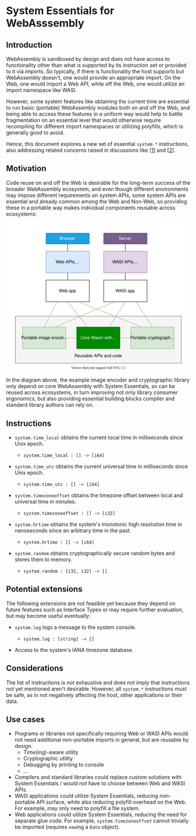 # System Essentials for WebAsssembly

## Introduction

WebAssembly is sandboxed by design and does not have access to functionality other than what is supported by its instruction set or provided to it via imports. So typically, if there is functionality the host supports but WebAssembly doesn't, one would provide an appropriate import. On the Web, one would import a Web API, while off the Web, one would utilize an import namespace like WASI.

However, some system features like obtaining the current time are essential to run basic (portable) WebAssembly modules both on and off the Web, and being able to access these features in a uniform way would help to battle fragmentation on an essential level that would otherwise require recompiling for different import namespaces or utilizing polyfills, which is generally good to avoid.

Hence, this document explores a new set of essential `system.*` instructions, also addressing related concerns raised in discussions like [[1](https://github.com/WebAssembly/WASI/issues/401)] and [[2](https://github.com/WebAssembly/design/issues/1407)].

## Motivation

Code reuse on and off the Web is desirable for the long-term success of the broader WebAssembly ecosystem, and even though different environments may impose different requirements on system APIs, some system APIs are essential and already common among the Web and Non-Web, so providing these in a portable way makes individual components reusable across ecosystems:

<p align="center">
  <img src="./code-reuse.svg" alt="Code reuse" />
</p>

In the diagram above, the example image encoder and cryptographic library only depend on core WebAssembly with System Essentials, so can be reused across ecosystems, in turn improving not only library consumer ergonomics, but also providing essential building blocks compiler and standard library authors can rely on.

## Instructions

* `system.time_local` obtains the current local time in milliseconds since Unix epoch.
  * `system.time_local : [] -> [i64]`

* `system.time_utc` obtains the current universal time in milliseconds since Unix epoch.
  * `system.time_utc : [] -> [i64]`

* `system.timezoneoffset` obtains the timezone offset between local and universal time in minutes.
  * `system.timezoneoffset : [] -> [i32]`

* `system.hrtime` obtains the system's monotonic high resolution time in nanoseconds since an arbitrary time in the past.
  * `system.hrtime : [] -> [i64]`

* `system.random` obtains cryptographically secure random bytes and stores them to memory.
  * `system.random : [i32, i32] -> []`

## Potential extensions

The following extensions are not feasible yet because they depend on future features such as Interface Types or may require further evaluation, but may become useful eventually:

* `system.log` logs a message to the system console.
  * `system.log : [string] -> []`

* Access to the system's IANA timezone database.

## Considerations

The list of instructions is not exhaustive and does not imply that instructions not yet mentioned aren't desirable. However, all `system.*` instructions must be safe, as in not negatively affecting the host, other applications or their data.

## Use cases

* Programs or libraries not specifically requiring Web or WASI APIs would not need additional non-portable imports in general, but are reusable by design.
  * Time(ing)-aware utility
  * Cryptographic utility
  * Debugging by printing to console
  * ...
* Compilers and standard libraries could replace custom solutions with System Essentials / would not have to choose between Web and WASI APIs.
* WASI applications could utilize System Essentials, reducing non-portable API surface, while also reducing polyfill overhead on the Web. For example, may only need to polyfill a file system.
* Web applications could utilize System Essentials, reducing the need for separate glue code. For example, `system.timezoneoffset` cannot trivially be imported (requires `new`ing a `Date` object).
